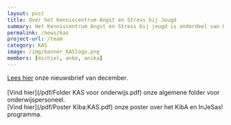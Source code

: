 ```yaml
---
layout: post
title: Over het Kenniscentrum Angst en Stress bij Jeugd
summary: Het Kenniscentrum Angst en Stress bij jeugd is onderdeel van Universiteit Leiden. Ons missie is om stress- en angstklachten bij kinderen zo vroeg mogelijk te herkennen en te verhelpen, door het verbinden van onderzoek, praktijk, zorg en onderwijs. Wij delen informatie over angst & stress bij jeugd op onze website en verzorgen onder meer presentaties en workshops voor scholen en trainingen voor leerlingen. <a href="/team"> Lees verder </a>
permalink: /news/kas
project-url: /team
category: KAS
image: /img/banner_KASlogo.png
members: [michiel, anke, anika]
---
```


[Lees hier](/pdf/KAS-Nieuwsbrief-December1.pdf) onze nieuwsbrief van december. 
<br>
<br>
[Vind hier](/pdf/Folder KAS voor onderwijs.pdf) onze algemene folder voor onderwijspersoneel. 
<br>
[Vind hier](/pdf/Poster Kiba:KAS.pdf) onze poster over het KibA en InJeSas! programma. 
<br>
<br>







